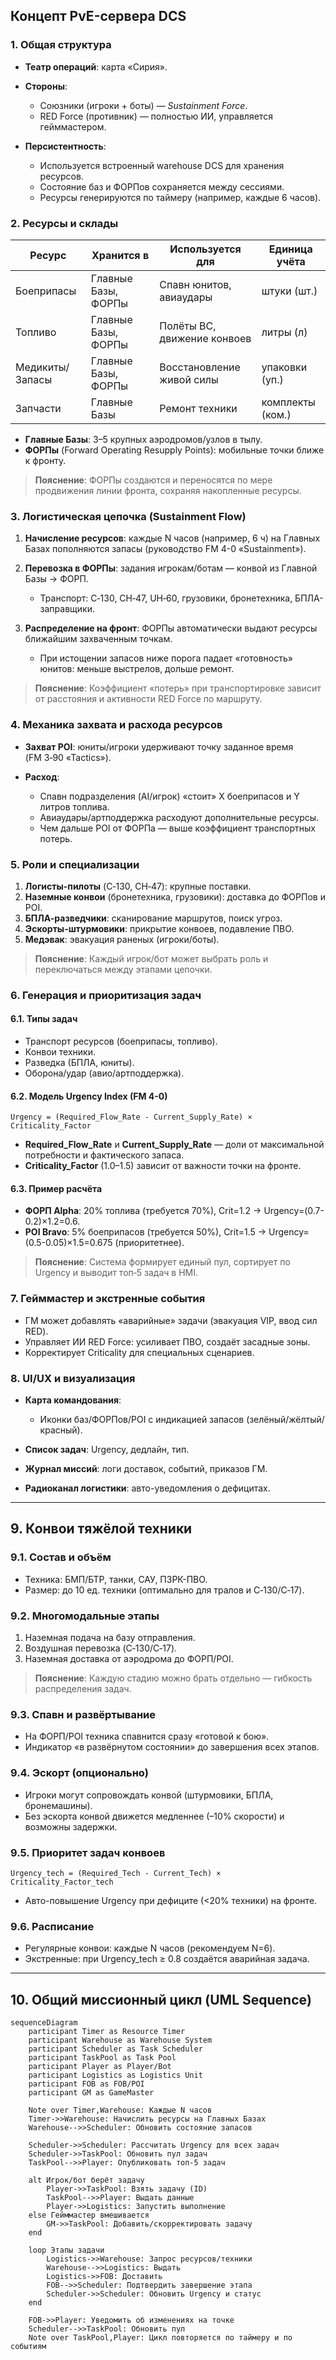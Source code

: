 ## Концепт PvE-сервера DCS

### 1. Общая структура

* **Театр операций**: карта «Сирия».
* **Стороны**:

  * Союзники (игроки + боты) — *Sustainment Force*.
  * RED Force (противник) — полностью ИИ, управляется гейммастером.
* **Персистентность**:

  * Используется встроенный warehouse DCS для хранения ресурсов.
  * Состояние баз и ФОРПов сохраняется между сессиями.
  * Ресурсы генерируются по таймеру (например, каждые 6 часов).

### 2. Ресурсы и склады

| Ресурс          | Хранится в          | Используется для            | Единица учёта    |
| --------------- | ------------------- | --------------------------- | ---------------- |
| Боеприпасы      | Главные Базы, ФОРПы | Спавн юнитов, авиаудары     | штуки (шт.)      |
| Топливо         | Главные Базы, ФОРПы | Полёты ВС, движение конвоев | литры (л)        |
| Медикиты/Запасы | Главные Базы, ФОРПы | Восстановление живой силы   | упаковки (уп.)   |
| Запчасти        | Главные Базы        | Ремонт техники              | комплекты (ком.) |

* **Главные Базы**: 3–5 крупных аэродромов/узлов в тылу.
* **ФОРПы** (Forward Operating Resupply Points): мобильные точки ближе к фронту.

> **Пояснение**: ФОРПы создаются и переносятся по мере продвижения линии фронта, сохраняя накопленные ресурсы.

### 3. Логистическая цепочка (Sustainment Flow)

1. **Начисление ресурсов**: каждые N часов (например, 6 ч) на Главных Базах пополняются запасы (руководство FM 4-0 «Sustainment»).
2. **Перевозка в ФОРПы**: задания игрокам/ботам — конвой из Главной Базы → ФОРП.

   * Транспорт: C‑130, CH‑47, UH‑60, грузовики, бронетехника, БПЛА-заправщики.
3. **Распределение на фронт**: ФОРПы автоматически выдают ресурсы ближайшим захваченным точкам.

   * При истощении запасов ниже порога падает «готовность» юнитов: меньше выстрелов, дольше ремонт.

> **Пояснение**: Коэффициент «потерь» при транспортировке зависит от расстояния и активности RED Force по маршруту.

### 4. Механика захвата и расхода ресурсов

* **Захват POI**: юниты/игроки удерживают точку заданное время (FM 3‑90 «Tactics»).
* **Расход**:

  * Спавн подразделения (AI/игрок) «стоит» X боеприпасов и Y литров топлива.
  * Авиаудары/артподдержка расходуют дополнительные ресурсы.
  * Чем дальше POI от ФОРПа — выше коэффициент транспортных потерь.

### 5. Роли и специализации

1. **Логисты-пилоты** (C‑130, CH‑47): крупные поставки.
2. **Наземные конвои** (бронетехника, грузовики): доставка до ФОРПов и POI.
3. **БПЛА-разведчики**: сканирование маршрутов, поиск угроз.
4. **Эскорты-штурмовики**: прикрытие конвоев, подавление ПВО.
5. **Медэвак**: эвакуация раненых (игроки/боты).

> **Пояснение**: Каждый игрок/бот может выбрать роль и переключаться между этапами цепочки.

### 6. Генерация и приоритизация задач

#### 6.1. Типы задач

* Транспорт ресурсов (боеприпасы, топливо).
* Конвои техники.
* Разведка (БПЛА, юниты).
* Оборона/удар (авио/артподдержка).

#### 6.2. Модель Urgency Index (FM 4-0)

```
Urgency = (Required_Flow_Rate - Current_Supply_Rate) × Criticality_Factor
```

* **Required\_Flow\_Rate** и **Current\_Supply\_Rate** — доли от максимальной потребности и фактического запаса.
* **Criticality\_Factor** (1.0–1.5) зависит от важности точки на фронте.

#### 6.3. Пример расчёта

* **ФОРП Alpha**: 20% топлива (требуется 70%), Crit=1.2 → Urgency=(0.7-0.2)×1.2=0.6.
* **POI Bravo**: 5% боеприпасов (требуется 50%), Crit=1.5 → Urgency=(0.5-0.05)×1.5=0.675 (приоритетнее).

> **Пояснение**: Система формирует единый пул, сортирует по Urgency и выводит топ‑5 задач в HMI.

### 7. Гейммастер и экстренные события

* ГМ может добавлять «аварийные» задачи (эвакуация VIP, ввод сил RED).
* Управляет ИИ RED Force: усиливает ПВО, создаёт засадные зоны.
* Корректирует Criticality для специальных сценариев.

### 8. UI/UX и визуализация

* **Карта командования**:

  * Иконки баз/ФОРПов/POI с индикацией запасов (зелёный/жёлтый/красный).
* **Список задач**: Urgency, дедлайн, тип.
* **Журнал миссий**: логи доставок, событий, приказов ГМ.
* **Радиоканал логистики**: авто-уведомления о дефицитах.

---

## 9. Конвои тяжёлой техники

### 9.1. Состав и объём

* Техника: БМП/БТР, танки, САУ, ПЗРК-ПВО.
* Размер: до 10 ед. техники (оптимально для тралов и C‑130/C‑17).

### 9.2. Многомодальные этапы

1. Наземная подача на базу отправления.
2. Воздушная перевозка (C‑130/C‑17).
3. Наземная доставка от аэродрома до ФОРП/POI.

> **Пояснение**: Каждую стадию можно брать отдельно — гибкость распределения задач.

### 9.3. Спавн и развёртывание

* На ФОРП/POI техника спавнится сразу «готовой к бою».
* Индикатор «в развёрнутом состоянии» до завершения всех этапов.

### 9.4. Эскорт (опционально)

* Игроки могут сопровождать конвой (штурмовики, БПЛА, бронемашины).
* Без эскорта конвой движется медленнее (–10% скорости) и возможны задержки.

### 9.5. Приоритет задач конвоев

```
Urgency_tech = (Required_Tech - Current_Tech) × Criticality_Factor_tech
```

* Авто-повышение Urgency при дефиците (<20% техники) на фронте.

### 9.6. Расписание

* Регулярные конвои: каждые N часов (рекомендуем N=6).
* Экстренные: при Urgency\_tech ≥ 0.8 создаётся аварийная задача.

---

## 10. Общий миссионный цикл (UML Sequence)

```mermaid
sequenceDiagram
    participant Timer as Resource Timer
    participant Warehouse as Warehouse System
    participant Scheduler as Task Scheduler
    participant TaskPool as Task Pool
    participant Player as Player/Bot
    participant Logistics as Logistics Unit
    participant FOB as FOB/POI
    participant GM as GameMaster

    Note over Timer,Warehouse: Каждые N часов
    Timer->>Warehouse: Начислить ресурсы на Главных Базах
    Warehouse-->>Scheduler: Обновить состояние запасов

    Scheduler->>Scheduler: Рассчитать Urgency для всех задач
    Scheduler->>TaskPool: Обновить пул задач
    TaskPool-->>Player: Опубликовать топ-5 задач

    alt Игрок/бот берёт задачу
        Player->>TaskPool: Взять задачу (ID)
        TaskPool-->>Player: Выдать данные
        Player->>Logistics: Запустить выполнение
    else Гейммастер вмешивается
        GM->>TaskPool: Добавить/скорректировать задачу
    end

    loop Этапы задачи
        Logistics->>Warehouse: Запрос ресурсов/техники
        Warehouse-->>Logistics: Выдать
        Logistics->>FOB: Доставить
        FOB-->>Scheduler: Подтвердить завершение этапа
        Scheduler->>Scheduler: Обновить Urgency и статус
    end

    FOB->>Player: Уведомить об изменениях на точке
    Scheduler-->>TaskPool: Обновить пул
    Note over TaskPool,Player: Цикл повторяется по таймеру и по событиям
```
